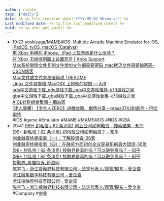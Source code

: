 ```yaml
---
author: rich1e
tags: ["daily"]
date: <% tp.file.creation_date("YYYY-MM-DD HH:mm:ss") %>
Last modified date: <% tp.file.last_modified_date() %>
uuid: <% tp.user.get_guid() %>
---
```


- 19:23 [yoshisuga/MAME4iOS: Multiple Arcade Machine Emulator for iOS, iPadOS, tvOS, macOS (Catalyst)](https://github.com/yoshisuga/MAME4iOS)<br>[用 Xbox 手柄在 iPhone、iPad 上玩游戏是什么体验？](http://m.ikanchai.com/pcarticle/316194)<br>[在 Xbox 无线控制器上设置蓝牙 | Xbox Support](https://support.xbox.com/zh-CN/help/hardware-network/accessories/connect-and-troubleshoot-xbox-one-bluetooth-issues)<br>[Mac系统删除文件复制文件增加文件都需要密码_mac拷贝文件需要输密码-CSDN博客](https://blog.csdn.net/wulaiyaofan/article/details/116716186)<br>[Mac文件或文件夹权限简说 | README](https://codermore.com/post/2021/10/18/corh5g/)<br>[Linux 文件权限和 MacOSX 上特殊的权限 — A/B](https://halysl.github.io/2019/07/22/linux%E6%96%87%E4%BB%B6%E6%9D%83%E9%99%90%E5%92%8Cmac%E4%B8%8A%E7%89%B9%E6%AE%8A%E7%9A%84%E6%9D%83%E9%99%90/#%E4%BF%AE%E6%94%B9%E6%96%87%E4%BB%B6%E6%89%80%E6%9C%89%E8%80%85)<br>[nds中文游戏下载_nds游戏下载_nds中文游戏推荐-k73游戏之家](http://www.k73.com/down/nds/list-34-1.html)<br>[gba中文游戏下载_gba游戏下载_gba中文游戏合集-k73游戏之家](http://www.k73.com/down/gba/list-35-1.html)<br>[AICL社群娛樂集團 - 網站區](https://aicltw.blogspot.com/)<br>[[達人專欄] 【洛克人ZERO】遊戲攻略、劇情分享 - grass0743的創作 - 巴哈姆特](https://home.gamer.com.tw/artwork.php?sn=5773050)<br>#iOS #game #Emulator #MAME #MAME4iOS #NDS #GBA
- 20:41 [(99+ 封私信 / 82 条消息) 创业公司如何融资 - 搜索结果 - 知乎](https://www.zhihu.com/search?type=content&q=%E5%88%9B%E4%B8%9A%E5%85%AC%E5%8F%B8%E5%A6%82%E4%BD%95%E8%9E%8D%E8%B5%84)<br>[(99+ 封私信 / 82 条消息) 初创型公司如何融资？ - 知乎](https://www.zhihu.com/question/317670739/answer/1287443475)<br>[创业融资终极指南（一）：了解投资者-36氪](https://36kr.com/p/1607376730556937)<br>[创业融资终极指南（四）：在融资方面初创企业容易犯的最大错误-36氪](https://36kr.com/p/1616053023220995)<br>[(99+ 封私信 / 82 条消息) 投融界是真的吗？可以融到资吗？ - 知乎](https://www.zhihu.com/question/47166943/answer/3391441771)<br>[(99+ 封私信 / 82 条消息) 投融界是真的吗？可以融到资吗？ - 知乎](https://www.zhihu.com/question/47166943/answer/2439295793)<br>[投融界_黑猫投诉_新浪网](https://tousu.sina.com.cn/company/view/?couid=1907051640)<br>[陈宇飞 - 浙江投融界科技有限公司 - 法定代表人/高管/股东 - 爱企查](https://aiqicha.baidu.com/human_lTM-TogKuTwLvgAa-Gm9TCch7lZcEJ6y*cpqpuUJwhB?fr=persondetail_alad_pc&rq=es&pd=ee&from=ps&query=%E6%8A%95%E8%9E%8D%E7%95%8C)<br>[浙江融象数字科技有限公司 - 爱企查](https://aiqicha.baidu.com/company_detail_93794656967924)<br>[浙江投融界科技有限公司 - 爱企查](https://aiqicha.baidu.com/company_detail_29702955852173)<br>[陈宇飞 - 浙江投融界科技有限公司 - 法定代表人/高管/股东 - 爱企查](https://aiqicha.baidu.com/person?personId=52980897d76d606f20fb7d6ab5003254&entry=2115)<br>#Company #创业